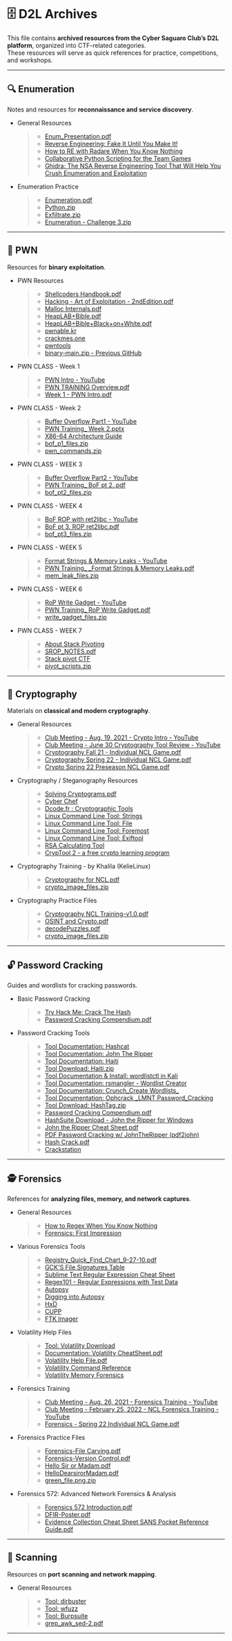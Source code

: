 # 🗄️ D2L Archives

This file contains **archived resources from the Cyber Saguaro Club’s D2L platform**, organized into CTF-related categories.  
These resources will serve as quick references for practice, competitions, and workshops.

---

## 🔍 Enumeration
Notes and resources for **reconnaissance and service discovery**.  
- General Resources
  > -  [Enum_Presentation.pdf](https://github.com/user-attachments/files/22001791/Enum_Presentation.pdf)
  > -  [Reverse Engineering: Fake It Until You Make It!](https://cryptokait.com/2020/09/23/reverse-engineering-fake-it-until-you-make-it/)
  > -  [How to RE with Radare When You Know Nothing](https://cryptokait.com/2021/03/03/how-to-re-with-radare-when-you-know-nothing/)
  > -  [Collaborative Python Scripting for the Team Games](https://cryptokait.com/2020/09/14/collaborative-python-scripting-for-the-team-games/)
  > -  [Ghidra: The NSA Reverse Engineering Tool That Will Help You Crush Enumeration and Exploitation](https://cryptokait.com/2020/09/30/ghidra-the-nsa-reverse-engineering-tool-that-will-help-you-crush-enumeration-and-exploitation/)
- Enumeration Practice
  > - [Enumeration.pdf](https://github.com/user-attachments/files/22001839/Enumeration.pdf)
  > - [Python.zip](https://github.com/user-attachments/files/22001848/Python.zip)
  > - [Exfiltrate.zip](https://github.com/user-attachments/files/22001849/Exfiltrate.zip)
  > - [Enumeration - Challenge 3.zip](https://github.com/user-attachments/files/22001855/Enumeration.-.Challenge.3.zip)
---

## 🐚 PWN
Resources for **binary exploitation**.  
- PWN Resources
  > - [Shellcoders Handbook.pdf](https://github.com/user-attachments/files/22001887/Shellcoders.Handbook.pdf)
  > - [Hacking - Art of Exploitation - 2ndEdition.pdf](https://github.com/user-attachments/files/22001891/Hacking.-.Art.of.Exploitation.-.2ndEdition.pdf)
  > - [Malloc Internals.pdf](https://github.com/user-attachments/files/22001896/Malloc.Internals.pdf)
  > - [HeapLAB+Bible.pdf](https://github.com/user-attachments/files/22001899/HeapLAB%2BBible.pdf)
  > - [HeapLAB+Bible+Black+on+White.pdf](https://github.com/user-attachments/files/22001908/HeapLAB%2BBible%2BBlack%2Bon%2BWhite.pdf)
  > - [pwnable.kr](http://pwnable.kr/play.php)
  > - [crackmes.one](https://crackmes.one/)
  > - [pwntools](https://github.com/Gallopsled/pwntools)
  > - [binary-main.zip - Previous GitHub](https://github.com/user-attachments/files/22003774/binary-main.zip)

- PWN CLASS - Week 1
  > - [PWN Intro - YouTube](https://www.youtube.com/watch?v=YYOiGcjyt6M)
  > - [PWN TRAINING Overview.pdf](https://github.com/user-attachments/files/22001931/PWN.TRAINING.Overview.pdf)
  > - [Week 1 - PWN Intro.pdf](https://github.com/user-attachments/files/22001935/Week.1.-.PWN.Intro.pdf)
- PWN CLASS - Week 2
  > - [Buffer Overflow Part1 - YouTube](https://www.youtube.com/watch?v=nxIshKA3Ddc)
  > - [PWN Training_ Week 2.pptx](https://github.com/user-attachments/files/22001987/PWN.Training_.Week.2.pptx)
  > - [X86-64 Architecture Guide](http://6.s081.scripts.mit.edu/sp18/x86-64-architecture-guide.html)
  > - [bof_p1_files.zip](https://github.com/user-attachments/files/22002019/bof_p1_files.zip)
  > - [pwn_commands.zip](https://github.com/user-attachments/files/22002339/pwn_commands.zip)
- PWN CLASS - WEEK 3
  > - [Buffer Overflow Part2 - YouTube](https://www.youtube.com/watch?v=lFYwYjZGQOw)
  > - [PWN Training_ BoF pt 2..pdf](https://github.com/user-attachments/files/22002106/PWN.Training_.BoF.pt.2.pdf)
  > - [bof_pt2_files.zip](https://github.com/user-attachments/files/22002109/bof_pt2_files.zip)
- PWN CLASS - WEEK 4
  > - [BoF ROP with ret2libc - YouTube](https://www.youtube.com/watch?v=0aYS4V_RwOU)
  > - [BoF pt 3. ROP ret2libc.pdf](https://github.com/user-attachments/files/22002133/BoF.pt.3.ROP.ret2libc.pdf)
  > - [bof_pt3_files.zip](https://github.com/user-attachments/files/22002136/bof_pt3_files.zip)
- PWN CLASS - WEEK 5
  > - [Format Strings & Memory Leaks - YouTube](https://www.youtube.com/watch?v=qFwAjnhoxFQ)
  > - [PWN Training_ _Format Strings & Memory Leaks.pdf](https://github.com/user-attachments/files/22002175/PWN.Training_._Format.Strings.Memory.Leaks.pdf)
  > - [mem_leak_files.zip](https://github.com/user-attachments/files/22002178/mem_leak_files.zip)
- PWN CLASS - WEEK 6
  > - [RoP Write Gadget - YouTube](https://www.youtube.com/watch?v=3utq16xmO6Y)
  > - [PWN Training_ RoP Write Gadget.pdf](https://github.com/user-attachments/files/22002205/PWN.Training_.RoP.Write.Gadget.pdf)
  > - [write_gadget_files.zip](https://github.com/user-attachments/files/22002214/write_gadget_files.zip)
- PWN CLASS - WEEK 7
  > - [About Stack Pivoting](https://ir0nstone.gitbook.io/notes/binexp/stack/stack-pivoting)
  > - [SROP_NOTES.pdf](https://github.com/user-attachments/files/22002250/SROP_NOTES.pdf)
  > - [Stack pivot CTF](https://ropemporium.com/challenge/pivot.html)
  > - [pivot_scripts.zip](https://github.com/user-attachments/files/22002269/pivot_scripts.zip)
---

## 🔑 Cryptography
Materials on **classical and modern cryptography**.  
- General Resources
  > - [Club Meeting - Aug. 19, 2021 - Crypto Intro - YouTube](https://www.youtube.com/watch?v=2oBAoXNX31U)
  > - [Club Meeting - June 30 Cryptography Tool Review - YouTube](https://www.youtube.com/watch?v=kBK8dsY-kpg)
  > - [Cryptography Fall 21 - Individual NCL Game.pdf](https://github.com/user-attachments/files/22002453/Cryptography.Fall.21.-.Individual.NCL.Game.-.Tagged.pdf)
  > - [Cryptography Spring 22 - Individual NCL Game.pdf](https://github.com/user-attachments/files/22002463/2.Cryptography.pdf)
  > - [Crypto Spring 22 Preseason NCL Game.pdf](https://github.com/user-attachments/files/22002467/OSINT.and.Crypto.pdf)
- Cryptography / Steganography Resources
  > - [Solving Cryptograms.pdf](https://github.com/user-attachments/files/22002495/Solving.Cryptograms.pdf)
  > - [Cyber Chef](https://gchq.github.io/CyberChef/)
  > - [Dcode.fr : Cryptographic Tools](https://www.dcode.fr/tools-list#f0)
  > - [Linux Command Line Tool: Strings](https://www.man7.org/linux/man-pages/man1/strings.1.html)
  > - [Linux Command Line Tool: File](https://www.man7.org/linux/man-pages/man1/file.1.html)
  > - [Linux Command Line Tool: Foremost](https://manpages.debian.org/bullseye/foremost/foremost.8.en.html)
  > - [Linux Command Line Tool: Exiftool](https://exiftool.org/)
  > - [RSA Calculating Tool](https://github.com/RsaCtfTool/RsaCtfTool)
  > - [CrypTool 2 - a free crypto learning program](https://www.cryptool.org/en/)
- Cryptography Training - by Khalila (KelieLinux)
  > - [Cryptography for NCL.pdf](https://github.com/user-attachments/files/22002607/crypto.pdf)
  > - [crypto_image_files.zip](https://github.com/user-attachments/files/22003866/crypto_image_files.zip)
- Cryptography Practice Files
  > - [Cryptography NCL Training-v1.0.pdf](https://github.com/user-attachments/files/22002783/Cryptography.NCL.Training-v1.0.pdf)
  > - [OSINT and Crypto.pdf](https://github.com/user-attachments/files/22002786/OSINT.and.Crypto.pdf)
  > - [decodePuzzles.pdf](https://github.com/user-attachments/files/22002787/decodePuzzles.-.Tagged.pdf)
  > - [crypto_image_files.zip](https://github.com/user-attachments/files/22002803/crypto_image_files.zip)
---

## 🔓 Password Cracking
Guides and wordlists for cracking passwords.  
- Basic Password Cracking
  > - [Try Hack Me: Crack The Hash](https://tryhackme.com/room/crackthehash)
  > - [Password Cracking Compendium.pdf](https://github.com/user-attachments/files/22002959/Password.Cracking.Compendium.pdf)
- Password Cracking Tools
  > - [Tool Documentation: Hashcat](https://www.kali.org/tools/hashcat/)
  > - [Tool Documentation: John The Ripper](https://www.kali.org/tools/john/)
  > - [Tool Documentation: Haiti](https://en.kali.tools/?p=1567)
  > - [Tool Download: Haiti.zip](https://github.com/user-attachments/files/22003152/haiti-master.zip)
  > - [Tool Documentation & Install:  wordlistctl in Kali](https://miloserdov.org/?p=2701)
  > - [Tool Documentation: rsmangler - Wordlist Creator](https://www.kali.org/tools/rsmangler/)
  > - [Tool Documentation: Crunch_Create Wordlists_](https://www.irongeek.com/i.php?page=backtrack-r1-man-pages/crunch)
  > - [Tool Documentation: Ophcrack _LMNT Password_Cracking](https://ophcrack.sourceforge.io/tables.php)
  > - [Tool Download: HashTag.zip](https://github.com/user-attachments/files/22003156/HashTag-master.zip)
  > - [Password Cracking Compendium.pdf](https://github.com/user-attachments/files/22003158/Password.Cracking.Compendium.pdf)
  > - [HashSuite Download - John the Ripper for Windows](https://hashsuite.openwall.net/download)
  > - [John the Ripper Cheat Sheet.pdf](https://github.com/user-attachments/files/22003160/John.the.Ripper.Cheat.Sheet.pdf)
  > - [PDF Password Cracking w/ JohnTheRipper (pdf2john)](https://ourcodeworld.com/articles/read/939/how-to-crack-a-pdf-password-with-brute-force-using-john-the-ripper-in-kali-linux)
  > - [Hash Crack.pdf](https://github.com/user-attachments/files/22003163/Hash.Crack.pg.36-39.pdf)
  > - [Crackstation](https://crackstation.net/)
---

## 🕵️ Forensics
References for **analyzing files, memory, and network captures**.  
- General Resources
  > - [How to Regex When You Know Nothing](https://cryptokait.com/2021/03/01/how-to-regex-when-you-know-nothing/)
  > - [Forensics: First Impression](https://cryptokait.com/2021/03/10/forensics-first-impression/)
- Various Forensics Tools
  > - [Registry_Quick_Find_Chart_9-27-10.pdf](https://github.com/user-attachments/files/22003401/Registry_Quick_Find_Chart_9-27-10.pdf)
  > - [GCK'S File Signatures Table](https://www.garykessler.net/library/file_sigs.html)
  > - [Sublime Text Regular Expression Cheat Sheet](https://jdhao.github.io/2019/02/28/sublime_text_regex_cheat_sheet/)
  > - [Regex101 - Regular Expressions with Test Data](https://regex101.com/)
  > - [Autopsy](https://www.sleuthkit.org/)
  > - [Digging into Autopsy](https://cryptokait.com/2021/03/08/digging-into-autopsy-forensics/)
  > - [HxD](https://mh-nexus.de/en/hxd/)
  > - [CUPP](https://github.com/Mebus/cupp)
  > - [FTK Imager](https://www.exterro.com/)
- Volatility Help Files
  > - [Tool: Volatility Download](https://volatilityfoundation.org/)
  > - [Documentation: Volatility CheatSheet.pdf](https://github.com/user-attachments/files/22003509/CheatSheet_v2.4.pdf)
  > - [Volatility Help File.pdf](https://github.com/user-attachments/files/22003521/Volatility.Help.File.pdf)
  > - [Volatility Command Reference](https://github.com/volatilityfoundation/volatility/wiki/Command-Reference)
  > - [Volatility Memory Forensics](https://www.securitynik.com/2015/11/volatility-memory-forensics.html)
- Forensics Training
  > - [Club Meeting - Aug. 26, 2021 - Forensics Training - YouTube](https://www.youtube.com/watch?v=YuBcpK0IhIg)
  > - [Club Meeting - February 25, 2022 - NCL Forensics Training - YouTube](https://www.youtube.com/watch?v=-S_ceiVwYLg)
  > - [Forensics - Spring 22 Individual NCL Game.pdf](https://github.com/user-attachments/files/22003240/4.Forensics.pdf)
- Forensics Practice Files
  > - [Forensics-File Carving.pdf](https://github.com/user-attachments/files/22003615/Forensics-File.Carving.pdf)
  > - [Forensics-Version Control.pdf](https://github.com/user-attachments/files/22003627/Forensics-Version.Control.pdf)
  > - [Hello Sir or Madam.pdf](https://github.com/user-attachments/files/22003641/Hello.Sir.or.Madam.-.Tagged.pdf)
  > - [HelloDearsirorMadam.pdf](https://github.com/user-attachments/files/22003665/HelloDearsirorMadam.-.Tagged.pdf)
  > - [green_file.png.zip](https://github.com/user-attachments/files/22003991/green_file.png.zip)
- Forensics 572: Advanced Network Forensics & Analysis
  > - [Forensics 572 Introduction.pdf](https://github.com/user-attachments/files/22004013/1817.pdf)
  > - [DFIR-Poster.pdf](https://github.com/user-attachments/files/22004024/DFIR-Poster.pdf)
  > - [Evidence Collection Cheat Sheet SANS Pocket Reference Guide.pdf](https://github.com/user-attachments/files/22004048/For572HANDOUT_ECS_v1.0_A08_01.pdf)
---

## 📡 Scanning
Resources on **port scanning and network mapping**.  
- General Resources
  > - [Tool: dirbuster](https://www.kali.org/tools/dirbuster/)
  > - [Tool: wfuzz](https://www.kali.org/tools/wfuzz/)
  > - [Tool: Burpsuite](https://portswigger.net/burp/documentation/desktop/testing-workflow)
  > - [grep_awk_sed-2.pdf](https://github.com/user-attachments/files/22003745/grep_awk_sed-2.pdf)
---
